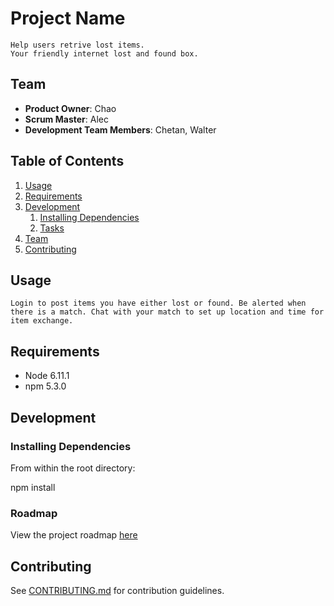 # Project Name

	Help users retrive lost items.
	Your friendly internet lost and found box.

## Team

  - __Product Owner__: Chao
  - __Scrum Master__: Alec
  - __Development Team Members__: Chetan, Walter

## Table of Contents

1. [Usage](#Usage)
1. [Requirements](#requirements)
1. [Development](#development)
    1. [Installing Dependencies](#installing-dependencies)
    1. [Tasks](#tasks)
1. [Team](#team)
1. [Contributing](#contributing)

## Usage

	Login to post items you have either lost or found. Be alerted when there is a match. Chat with your match to set up location and time for item exchange.

## Requirements

- Node 	6.11.1
- npm	5.3.0

## Development

### Installing Dependencies

From within the root directory:

npm install

### Roadmap

View the project roadmap [here](https://github.com/CharmingChimps/lostandfound/issues)


## Contributing

See [CONTRIBUTING.md](CONTRIBUTING.md) for contribution guidelines.
